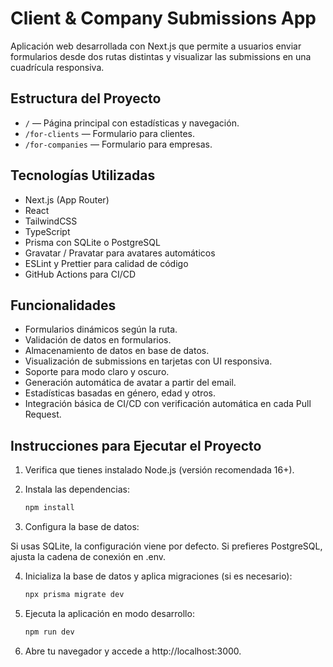 # Client & Company Submissions App

Aplicación web desarrollada con Next.js que permite a usuarios enviar formularios desde dos rutas distintas y visualizar las submissions en una cuadrícula responsiva.

## Estructura del Proyecto

- `/` — Página principal con estadísticas y navegación.
- `/for-clients` — Formulario para clientes.
- `/for-companies` — Formulario para empresas.

## Tecnologías Utilizadas

- Next.js (App Router)
- React
- TailwindCSS
- TypeScript
- Prisma con SQLite o PostgreSQL
- Gravatar / Pravatar para avatares automáticos
- ESLint y Prettier para calidad de código
- GitHub Actions para CI/CD

## Funcionalidades

- Formularios dinámicos según la ruta.
- Validación de datos en formularios.
- Almacenamiento de datos en base de datos.
- Visualización de submissions en tarjetas con UI responsiva.
- Soporte para modo claro y oscuro.
- Generación automática de avatar a partir del email.
- Estadísticas basadas en género, edad y otros.
- Integración básica de CI/CD con verificación automática en cada Pull Request.

## Instrucciones para Ejecutar el Proyecto

1. Verifica que tienes instalado Node.js (versión recomendada 16+).
2. Instala las dependencias:

   ```bash
   npm install

3. Configura la base de datos:

Si usas SQLite, la configuración viene por defecto.
Si prefieres PostgreSQL, ajusta la cadena de conexión en .env.

4. Inicializa la base de datos y aplica migraciones (si es necesario):

   ```bash
   npx prisma migrate dev
   
5. Ejecuta la aplicación en modo desarrollo:
   ```bash
   npm run dev

6. Abre tu navegador y accede a http://localhost:3000.
